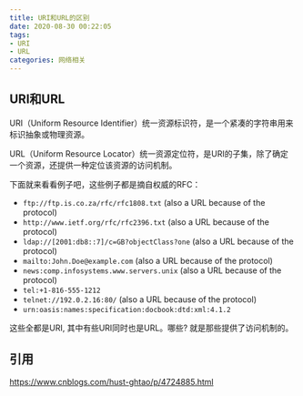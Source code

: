 ```yaml
---
title: URI和URL的区别
date: 2020-08-30 00:22:05
tags: 
- URI
- URL
categories: 网络相关
---
```


## URI和URL

URI（Uniform Resource Identifier）统一资源标识符，是一个紧凑的字符串用来标识抽象或物理资源。

URL（Uniform Resource Locator）统一资源定位符，是URI的子集，除了确定一个资源，还提供一种定位该资源的访问机制。

下面就来看看例子吧，这些例子都是摘自权威的RFC：

- `ftp://ftp.is.co.za/rfc/rfc1808.txt` (also a URL because of the protocol)
- `http://www.ietf.org/rfc/rfc2396.txt` (also a URL because of the protocol)
- `ldap://[2001:db8::7]/c=GB?objectClass?one` (also a URL because of the protocol)
- `mailto:John.Doe@example.com` (also a URL because of the protocol)
- `news:comp.infosystems.www.servers.unix` (also a URL because of the protocol)
- `tel:+1-816-555-1212`
- `telnet://192.0.2.16:80/` (also a URL because of the protocol)
- `urn:oasis:names:specification:docbook:dtd:xml:4.1.2`

这些全都是URI, 其中有些URI同时也是URL。哪些? 就是那些提供了访问机制的。

## 引用

https://www.cnblogs.com/hust-ghtao/p/4724885.html